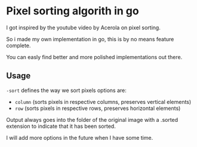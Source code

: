 # Pixel sorting algorith in go

I got inspired by the youtube video by Acerola on pixel sorting.

So i made my own implementation in go, this is by no means feature complete.

You can easly find better and more polished implementations out there.

## Usage

`-sort` defines the way we sort pixels options are:

- `column` (sorts pixels in respective columns, preserves vertical elements)
- `row` (sorts pixels in respective rows, preserves horizontal elements)

Output always goes into the folder of the original image with a .sorted extension to indicate that it has been sorted.

I will add more options in the future when I have some time.
